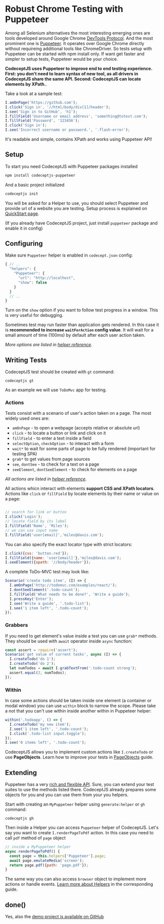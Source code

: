 # Robust Chrome Testing with Puppeteer

Among all Selenium alternatives the most interesting emerging ones are tools developed around Google Chrome [DevTools Protocol](https://chromedevtools.github.io/devtools-protocol/). And the most prominent one is [Puppeteer](https://github.com/GoogleChrome/puppeteer).
It operates over Google Chrome directly without requireing additional tools like ChromeDriver. So tests setup with Puppeteer can be started with npm install only. If want get faster and simpler to setup tests, Puppeteer would be your choice.

**CodeceptJS uses Puppeteer to improve end to end testing experience. First: you don't need to learn syntax of new tool, as all drivers in CodeceptJS share the same API. Second: CodeceptJS can locate elements by XPath.**.

Take a look at a sample test:

```js
I.amOnPage('https://github.com');
I.click('Sign in', '//html/body/div[1]/header');
I.see('Sign in to GitHub', 'h1');
I.fillField('Username or email address', 'something@totest.com');
I.fillField('Password', '123456');
I.click('Sign in');
I.see('Incorrect username or password.', '.flash-error');
```

It's readable and simple, contains XPath and works using Puppeteer API!

## Setup

To start you need CodeceptJS with Puppeteer packages installed

```bash
npm install codeceptjs-puppeteer
```

And a basic project initialized

```sh
codeceptjs init
```

You will be asked for a Helper to use, you should select Puppeteer and provide url of a website you are testing.
Setup process is explained on [QuickStart page](http://codecept.io/quickstart/).

(If you already have CodeceptJS project, just install `puppeteer` package and enable it in config)

## Configuring

Make sure `Puppeteer` helper is enabled in `codecept.json` config:

```js
{ // ..
  "helpers": {
    "Puppeteer": {
      "url": "http://localhost",
      "show": false
    }
  }
  // ..
}
```

Turn on the `show` option if you want to follow test progress in a window. This is very useful for debugging.

Sometimes test may run faster than application gets rendered. In this case it is **recommended to increase `waitForAction` config value**. It will wait for a small amount of time (100ms) by default after each user action taken.

*More options are listed in [helper reference](http://codecept.io/helpers/Puppeteer/).*

## Writing Tests

CodeceptJS test should be created with `gt` command:

```
codeceptjs gt
```

As an example we will use `ToDoMvc` app for testing.

### Actions

Tests consist with a scenario of user's action taken on a page. The most widely used ones are:

* `amOnPage` - to open a webpage (accepts relative or absolute url)
* `click` - to locate a button or link and click on it
* `fillField` - to enter a text inside a field
* `selectOption`, `checkOption` - to interact with a form
* `wait*` to wait for some parts of page to be fully rendered (important for testing SPA)
* `grab*` to get values from page sources
* `see`, `dontSee` - to check for a text on a page
* `seeElement`, `dontSeeElement` - to check for elements on a page

*All actions are listed in [helper reference](http://codecept.io/helpers/Puppeteer/).*

All actions whicn interact with elements **support CSS and XPath locators**. Actions like `click` or `fillField` by locate elements by their name or value on a page:

```js

// search for link or button
I.click('Login');
// locate field by its label
I.fillField('Name', 'Miles');
// we can use input name
I.fillField('user[email]','miles@davis.com');
```

You can also specify the exact locator type with strict locators:

```js
I.click({css: 'button.red'});
I.fillField({name: 'user[email]'},'miles@davis.com');
I.seeElement({xpath: '//body/header'});
```

A complete ToDo-MVC test may look like:

```js
Scenario('create todo item', (I) => {
  I.amOnPage('http://todomvc.com/examples/react/');
  I.dontSeeElement('.todo-count');
  I.fillField('What needs to be done?', 'Write a guide');
  I.pressKey('Enter');
  I.see('Write a guide', '.todo-list');
  I.see('1 item left', '.todo-count');
});
```

### Grabbers

If you need to get element's value inside a test you can use `grab*` methods. They should be used with `await` operator inside `async` function:

```js
const assert = require('assert');
Scenario('get value of current tasks', async (I) => {
  I.createTodo('do 1');
  I.createTodo('do 2');
  let numTodos = await I.grabTextFrom('.todo-count strong');
  assert.equal(2, numTodos);
});
```

### Within

In case some actions should be taken inside one element (a container or modal window) you can use `within` block to narrow the scope.
Please take a not that you can't use within inside another within in Puppeteer helper:

```js
within('.todoapp', () => {
  I.createTodo('my new item');
  I.see('1 item left', '.todo-count');
  I.click('.todo-list input.toggle');
});
I.see('0 items left', '.todo-count');
```

CodeceptJS allows you to implement custom actions like `I.createTodo` or use **PageObjects**. Learn how to improve your tests in [PageObjects](http://codecept.io/pageobjects/) guide.

## Extending

Puppeteer has a very [rich and flexible API](https://github.com/GoogleChrome/puppeteer/blob/master/docs/api.md). Sure, you can extend your test suites to use the methods listed there. CodeceptJS already prepares some objects for you and you can use them from your you helpers.

Start with creating an `MyPuppeteer` helper using `generate:helper` or `gh` command:

```
codeceptjs gh
```
Then inside a Helper you can access `Puppeteer` helper of CodeceptJS.
Let's say you want to create `I.renderPageToPdf` action. In this case you need to call `pdf` method of `page` object

```js
// inside a MyPuppeteer helper
async renderPageToPdf() {
  const page = this.helpers['Puppeteer'].page;
  await page.emulateMedia('screen');
  return page.pdf({path: 'page.pdf'});
}
```

The same way you can also access `browser` object to implement more actions or handle events. [Learn more about Helpers](http://codecept.io/helpers/) in the corresponding guide.

## done()

Yes, also the [demo project is available on GitHub](https://github.com/DavertMik/codeceptjs-todomvc-puppeteer)